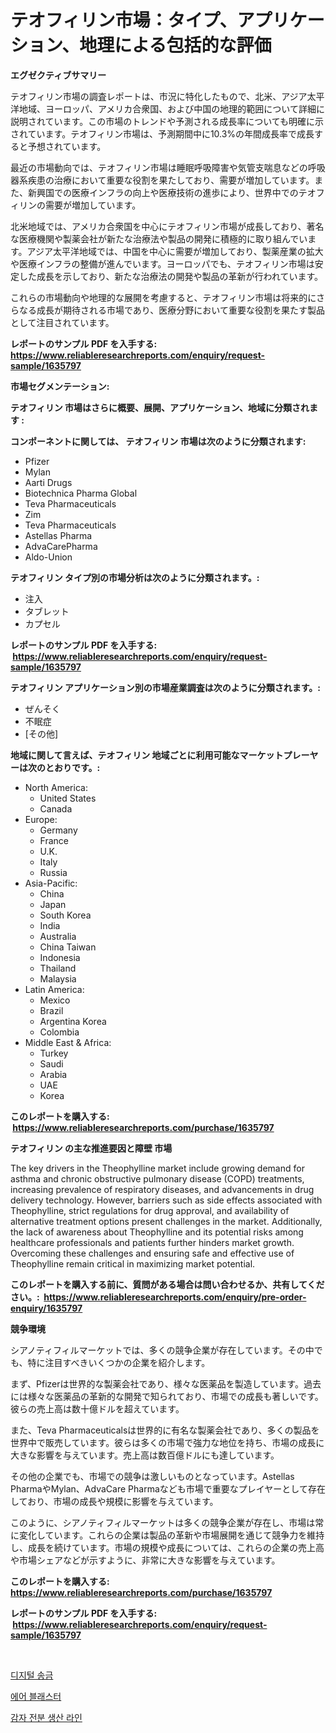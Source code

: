 <p><h1>テオフィリン市場：タイプ、アプリケーション、地理による包括的な評価</h1></p><p><strong>エグゼクティブサマリー</strong></p>
<p><p>テオフィリン市場の調査レポートは、市況に特化したもので、北米、アジア太平洋地域、ヨーロッパ、アメリカ合衆国、および中国の地理的範囲について詳細に説明されています。この市場のトレンドや予測される成長率についても明確に示されています。テオフィリン市場は、予測期間中に10.3%の年間成長率で成長すると予想されています。</p><p>最近の市場動向では、テオフィリン市場は睡眠呼吸障害や気管支喘息などの呼吸器系疾患の治療において重要な役割を果たしており、需要が増加しています。また、新興国での医療インフラの向上や医療技術の進歩により、世界中でのテオフィリンの需要が増加しています。</p><p>北米地域では、アメリカ合衆国を中心にテオフィリン市場が成長しており、著名な医療機関や製薬会社が新たな治療法や製品の開発に積極的に取り組んでいます。アジア太平洋地域では、中国を中心に需要が増加しており、製薬産業の拡大や医療インフラの整備が進んでいます。ヨーロッパでも、テオフィリン市場は安定した成長を示しており、新たな治療法の開発や製品の革新が行われています。</p><p>これらの市場動向や地理的な展開を考慮すると、テオフィリン市場は将来的にさらなる成長が期待される市場であり、医療分野において重要な役割を果たす製品として注目されています。</p></p>
<p><strong>レポートのサンプル PDF を入手する: <a href="https://www.reliableresearchreports.com/enquiry/request-sample/1635797">https://www.reliableresearchreports.com/enquiry/request-sample/1635797</a></strong></p>
<p><strong>市場セグメンテーション:</strong></p>
<p><strong> テオフィリン 市場はさらに概要、展開、アプリケーション、地域に分類されます :</strong></p>
<p><strong>コンポーネントに関しては、 テオフィリン 市場は次のように分類されます: &nbsp;</strong></p>
<p><ul><li>Pfizer</li><li>Mylan</li><li>Aarti Drugs</li><li>Biotechnica Pharma Global</li><li>Teva Pharmaceuticals</li><li>Zim</li><li>Teva Pharmaceuticals</li><li>Astellas Pharma</li><li>AdvaCarePharma</li><li>Aldo-Union</li></ul></p>
<p><strong> テオフィリン タイプ別の市場分析は次のように分類されます。:</strong></p>
<p><ul><li>注入</li><li>タブレット</li><li>カプセル</li></ul></p>
<p><strong>レポートのサンプル PDF を入手する: &nbsp;<a href="https://www.reliableresearchreports.com/enquiry/request-sample/1635797">https://www.reliableresearchreports.com/enquiry/request-sample/1635797</a></strong></p>
<p><strong> テオフィリン アプリケーション別の市場産業調査は次のように分類されます。:</strong></p>
<p><ul><li>ぜんそく</li><li>不眠症</li><li>[その他]</li></ul></p>
<p><strong>地域に関して言えば、テオフィリン 地域ごとに利用可能なマーケットプレーヤーは次のとおりです。:</strong></p>
<p><ul>
    <li>
        North America:
        <ul>
            <li>United States</li>
            <li>Canada</li>
        </ul>
    </li>
    <li>
        Europe:
        <ul>
            <li>Germany</li>
            <li>France</li>
            <li>U.K.</li>
            <li>Italy</li>
            <li>Russia</li>
        </ul>
    </li>
    <li>
        Asia-Pacific:
        <ul>
            <li>China</li>
            <li>Japan</li>
            <li>South Korea</li>
            <li>India</li>
            <li>Australia</li>
            <li>China Taiwan</li>
            <li>Indonesia</li>
            <li>Thailand</li>
            <li>Malaysia</li>
        </ul>
    </li>
    <li>
        Latin America:
        <ul>
            <li>Mexico</li>
            <li>Brazil</li>
            <li>Argentina Korea</li>
            <li>Colombia</li>
        </ul>
    </li>
    <li>
        Middle East & Africa:
        <ul>
            <li>Turkey</li>
            <li>Saudi</li>
            <li>Arabia</li>
            <li>UAE</li>
            <li>Korea</li>
        </ul>
    </li>
    </ul></p>
<p><strong>このレポートを購入する: &nbsp;<a href="https://www.reliableresearchreports.com/purchase/1635797">https://www.reliableresearchreports.com/purchase/1635797</a></strong></p>
<p><strong>テオフィリン の主な推進要因と障壁 市場</strong></p>
<p><p>The key drivers in the Theophylline market include growing demand for asthma and chronic obstructive pulmonary disease (COPD) treatments, increasing prevalence of respiratory diseases, and advancements in drug delivery technology. However, barriers such as side effects associated with Theophylline, strict regulations for drug approval, and availability of alternative treatment options present challenges in the market. Additionally, the lack of awareness about Theophylline and its potential risks among healthcare professionals and patients further hinders market growth. Overcoming these challenges and ensuring safe and effective use of Theophylline remain critical in maximizing market potential.</p></p>
<p><strong>このレポートを購入する前に、質問がある場合は問い合わせるか、共有してください。:&nbsp; <a href="https://www.reliableresearchreports.com/enquiry/pre-order-enquiry/1635797">https://www.reliableresearchreports.com/enquiry/pre-order-enquiry/1635797</a></strong></p>
<p><strong>競争環境</strong></p>
<p><p>シアノティフィルマーケットでは、多くの競争企業が存在しています。その中でも、特に注目すべきいくつかの企業を紹介します。</p><p>まず、Pfizerは世界的な製薬会社であり、様々な医薬品を製造しています。過去には様々な医薬品の革新的な開発で知られており、市場での成長も著しいです。彼らの売上高は数十億ドルを超えています。</p><p>また、Teva Pharmaceuticalsは世界的に有名な製薬会社であり、多くの製品を世界中で販売しています。彼らは多くの市場で強力な地位を持ち、市場の成長に大きな影響を与えています。売上高は数百億ドルにも達しています。</p><p>その他の企業でも、市場での競争は激しいものとなっています。Astellas PharmaやMylan、AdvaCare Pharmaなども市場で重要なプレイヤーとして存在しており、市場の成長や規模に影響を与えています。</p><p>このように、シアノティフィルマーケットは多くの競争企業が存在し、市場は常に変化しています。これらの企業は製品の革新や市場展開を通じて競争力を維持し、成長を続けています。市場の規模や成長については、これらの企業の売上高や市場シェアなどが示すように、非常に大きな影響を与えています。</p></p>
<p><strong>このレポートを購入する: &nbsp; <a href="https://www.reliableresearchreports.com/purchase/1635797">https://www.reliableresearchreports.com/purchase/1635797</a></strong></p>
<p><strong>レポートのサンプル PDF を入手する: &nbsp;<a href="https://www.reliableresearchreports.com/enquiry/request-sample/1635797">https://www.reliableresearchreports.com/enquiry/request-sample/1635797</a></strong><strong></strong></p>
<p>&nbsp;</p>
<p><p><a href="https://github.com/crfsywufhm81415/Market-Research-Report-List-1/blob/main/33704716495.md">디지털 송금</a></p><p><a href="https://github.com/iansanftyord09878/Market-Research-Report-List-1/blob/main/40623706494.md">에어 블래스터</a></p><p><a href="https://github.com/vs10l4sfg5c/Market-Research-Report-List-1/blob/main/81524716496.md">감자 전분 생산 라인</a></p></p>